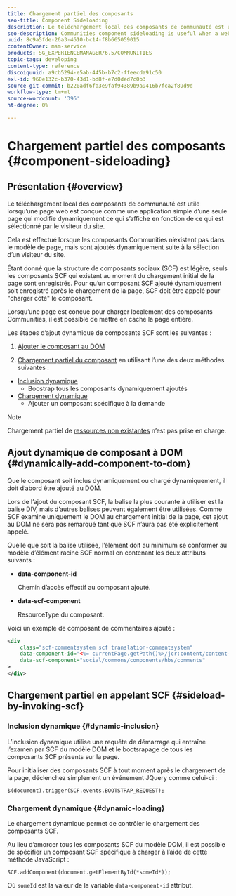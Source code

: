 ```yaml
---
title: Chargement partiel des composants
seo-title: Component Sideloading
description: Le téléchargement local des composants de communauté est utile lorsqu’une page web est conçue comme une application simple d’une seule page qui modifie dynamiquement ce qui s’affiche en fonction de ce qui est sélectionné par le visiteur du site.
seo-description: Communities component sideloading is useful when a web page is designed as a simple, single page app that dynamically alters what is displayed depending on what is selected by the site visitor
uuid: 8c9a5fde-26a3-4610-bc14-f8b665059015
contentOwner: msm-service
products: SG_EXPERIENCEMANAGER/6.5/COMMUNITIES
topic-tags: developing
content-type: reference
discoiquuid: a9cb5294-e5ab-445b-b7c2-ffeecda91c50
exl-id: 960e132c-b370-43d1-bd8f-e7d0ded7c0b3
source-git-commit: b220adf6fa3e9faf94389b9a9416b7fca2f89d9d
workflow-type: tm+mt
source-wordcount: '396'
ht-degree: 0%

---
```


# Chargement partiel des composants {#component-sideloading}

## Présentation {#overview}

Le téléchargement local des composants de communauté est utile lorsqu’une page web est conçue comme une application simple d’une seule page qui modifie dynamiquement ce qui s’affiche en fonction de ce qui est sélectionné par le visiteur du site.

Cela est effectué lorsque les composants Communities n’existent pas dans le modèle de page, mais sont ajoutés dynamiquement suite à la sélection d’un visiteur du site.

Étant donné que la structure de composants sociaux (SCF) est légère, seuls les composants SCF qui existent au moment du chargement initial de la page sont enregistrés. Pour qu’un composant SCF ajouté dynamiquement soit enregistré après le chargement de la page, SCF doit être appelé pour &quot;charger côté&quot; le composant.

Lorsqu’une page est conçue pour charger localement des composants Communities, il est possible de mettre en cache la page entière.

Les étapes d’ajout dynamique de composants SCF sont les suivantes :

1. [Ajouter le composant au DOM](#dynamically-add-component-to-dom)

1. [Chargement partiel du composant](#sideload-by-invoking-scf) en utilisant l’une des deux méthodes suivantes :

* [Inclusion dynamique](#dynamic-inclusion)
   * Boostrap tous les composants dynamiquement ajoutés
* [Chargement dynamique](#dynamic-loading)
   * Ajouter un composant spécifique à la demande

>[!NOTE]
>
>Chargement partiel de [ressources non existantes](scf.md#add-or-include-a-communities-component) n’est pas prise en charge.

## Ajout dynamique de composant à DOM {#dynamically-add-component-to-dom}

Que le composant soit inclus dynamiquement ou chargé dynamiquement, il doit d’abord être ajouté au DOM.

Lors de l’ajout du composant SCF, la balise la plus courante à utiliser est la balise DIV, mais d’autres balises peuvent également être utilisées. Comme SCF examine uniquement le DOM au chargement initial de la page, cet ajout au DOM ne sera pas remarqué tant que SCF n’aura pas été explicitement appelé.

Quelle que soit la balise utilisée, l’élément doit au minimum se conformer au modèle d’élément racine SCF normal en contenant les deux attributs suivants :

* **data-component-id**

   Chemin d’accès effectif au composant ajouté.

* **data-scf-component**

   ResourceType du composant.

Voici un exemple de composant de commentaires ajouté :

```xml
<div
    class="scf-commentsystem scf translation-commentsystem"
    data-component-id="<%= currentPage.getPath()%>/jcr:content/content-left/comments"
    data-scf-component="social/commons/components/hbs/comments"
>
</div>
```

## Chargement partiel en appelant SCF {#sideload-by-invoking-scf}

### Inclusion dynamique {#dynamic-inclusion}

L’inclusion dynamique utilise une requête de démarrage qui entraîne l’examen par SCF du modèle DOM et le bootsrapage de tous les composants SCF présents sur la page.

Pour initialiser des composants SCF à tout moment après le chargement de la page, déclenchez simplement un événement JQuery comme celui-ci :

`$(document).trigger(SCF.events.BOOTSTRAP_REQUEST);`

### Chargement dynamique {#dynamic-loading}

Le chargement dynamique permet de contrôler le chargement des composants SCF.

Au lieu d’amorcer tous les composants SCF du modèle DOM, il est possible de spécifier un composant SCF spécifique à charger à l’aide de cette méthode JavaScript :

`SCF.addComponent(document.getElementById(*someId*));`

Où `someId` est la valeur de la variable `data-component-id` attribut.
